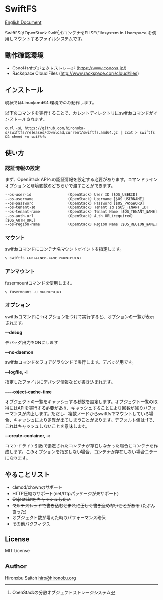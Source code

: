 # SwiftFS

[English Document](README.en.md)

SwiftFSはOpenStack Swift[^1]のコンテナをFUSE(Filesystem in Userspace)を使用しマウントするファイルシステムです。

[^1]: OpenStackの分散オブジェクトストレージシステム

## 動作確認環境

- ConoHaオブジェクトストレージ (https://www.conoha.jp/)
- Rackspace Cloud Files (http://www.rackspace.com/cloud/files)


## インストール

現状ではLinux(amd64)環境でのみ動作します。

以下のコマンドを実行することで、カレントディレクトリにswiftfsコマンドがインストールされます。

```shell
curl -sL https://github.com/hironobu-s/swiftfs/releases/download/current/swiftfs.amd64.gz | zcat > swiftfs && chmod +x swiftfs
```


## 使い方

### 認証情報の設定

まず、OpenStack APIへの認証情報を設定する必要があります。コマンドラインオプションと環境変数のどちらかで渡すことができます。

```shell
--os-user-id                 (OpenStack) User ID [$OS_USERID]
--os-username                (OpenStack) Username [$OS_USERNAME]
--os-password                (OpenStack) Password [$OS_PASSWORD]
--os-tenant-id               (OpenStack) Tenant Id [$OS_TENANT_ID]
--os-tenant-name             (OpenStack) Tenant Name [$OS_TENANT_NAME]
--os-auth-url                (OpenStack) Auth URL(required) [$OS_AUTH_URL]
--os-region-name             (OpenStack) Region Name [$OS_REGION_NAME]
```

### マウント

swiftfsコマンドにコンテナ名マウントポイントを指定します。

```shell
$ swiftfs CONTAINER-NAME MOUNTPOINT
```

### アンマウント

fusermountコマンドを使用します。

```shell
$ fusermount -u MOUNTPOINT
```

### オプション

swiftfsコマンドに-hオプションをつけて実行すると、オプションの一覧が表示されます。

**--debug**

デバッグ出力をONにします

**--no-daemon**

swiftfsコマンドをフォアグラウンドで実行します。デバッグ用です。

**--logfile, -l**

指定したファイルにデバッグ情報などが書き込まれます。

**----object-cache-time**

オブジェクトの一覧をキャッシュする秒数を設定します。オブジェクト一覧の取得にはAPIを実行する必要があり、キャッシュすることにより回数が減りパフォーマンスが向上します。ただし、複数ノードからswiftfsでマウントしている場合、キャッシュにより差異が出てしまうことがあります。デフォルト値は-1で、これはキャッシュしないことを意味します。

**--create-container, -c**

コマンドライン引数で指定されたコンテナが存在しなかった場合にコンテナを作成します。このオプションを指定しない場合、コンテナが存在しない場合エラーになります。

## やることリスト

- chmod/chownのサポート
- HTTP圧縮のサポート(net/httpパッケージが未サポート)
- ~~ObjectListをキャッシュしたい~~
- ~~マルチスレッドで書き込むとまれに正しく書き込めないことがある~~ (たぶん直った)
- オブジェクト数が増えた時のパフォーマンス確保
- その他バグフィクス

## License

MIT License

## Author

Hironobu Saitoh
<hiro@hironobu.org>
